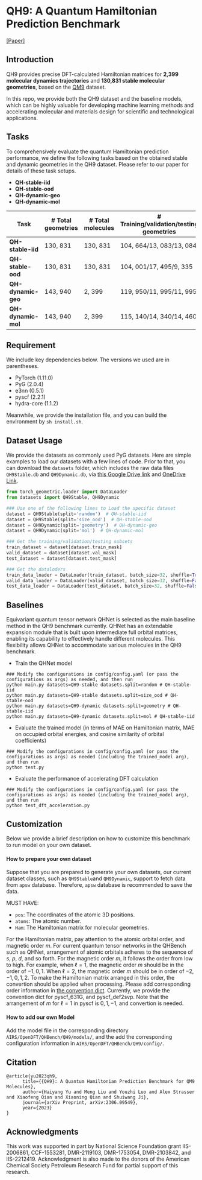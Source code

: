 # QH9: A Quantum Hamiltonian Prediction Benchmark

[[Paper]](https://arxiv.org/abs/2306.09549)

## Introduction

QH9 provides precise DFT-calculated Hamiltonian matrices for **2,399 molecular dynamics trajectories** and **130,831  stable molecular geometries**, based on the [QM9](http://quantum-machine.org/datasets/) dataset.

In this repo, we provide both the QH9 dataset and the baseline models, which can be highly valuable for developing machine learning methods and accelerating molecular and materials design for scientific and technological applications.


## Tasks

To comprehensively evaluate the quantum Hamiltonian prediction performance, we define the following tasks based on the obtained stable and dynamic geometries in the QH9 dataset. Please refer to our paper for details of these task setups.

* **QH-stable-iid** 
* **QH-stable-ood** 
* **QH-dynamic-geo** 
* **QH-dynamic-mol** 

| Task | # Total geometries | # Total molecules | # Training/validation/testing geometries|
| -------- | -------- | -------- | -------- |
|**QH-stable-iid** | 130, 831 | 130, 831 | 104, 664/13, 083/13, 084|
|**QH-stable-ood** | 130, 831 | 130, 831 | 104, 001/17, 495/9, 335|
|**QH-dynamic-geo** | 143, 940 | 2, 399 | 119, 950/11, 995/11, 995|
|**QH-dynamic-mol** | 143, 940 | 2, 399 | 115, 140/14, 340/14, 460|

## Requirement

We include key dependencies below. The versions we used are in parentheses. 
* PyTorch (1.11.0)
* PyG (2.0.4)
* e3nn (0.5.1)
* pyscf (2.2.1)
* hydra-core (1.1.2)

Meanwhile, we provide the installation file, and you can build the environment by `sh install.sh`.


## Dataset Usage
We provide the datasets as commonly used PyG datasets. Here are simple examples to load our datasets with a few lines of code. Prior to that, you can download the `datasets` folder, which includes the raw data files `QH9Stable.db` and `QH9Dynamic.db`, via [this Google Drive link](https://drive.google.com/drive/folders/13pPgBh3XvN2FCpowfnA8TT4VJ0OTceNM?usp=sharing) and [OneDrive Link](https://tamucs-my.sharepoint.com/:f:/g/personal/haiyang_tamu_edu/Ev4XIVcumhVFtaI8lUkIHXABHkKnKgWSJ5LYZOo67UKO0g?e=tsXkT1).

```python
from torch_geometric.loader import DataLoader
from datasets import QH9Stable, QH9Dynamic

### Use one of the following lines to Load the specific dataset
dataset = QH9Stable(split='random')  # QH-stable-iid
dataset = QH9Stable(split='size_ood')  # QH-stable-ood
dataset = QH9Dynamic(split='geometry')  # QH-dynamic-geo
dataset = QH9Dynamic(split='mol')  # QH-dynamic-mol

### Get the training/validation/testing subsets
train_dataset = dataset[dataset.train_mask]
valid_dataset = dataset[dataset.val_mask]
test_dataset = dataset[dataset.test_mask]

### Get the dataloders
train_data_loader = DataLoader(train_dataset, batch_size=32, shuffle=True)
valid_data_loader = DataLoader(valid_dataset, batch_size=32, shuffle=False)
test_data_loader = DataLoader(test_dataset, batch_size=32, shuffle=False)
```

## Baselines
Equivariant quantum tensor network QHNet is selected as the main baseline method in the QH9 benchmark currently. QHNet has an extendable expansion module that is built upon intermediate full orbital matrices, enabling its capability to effectively handle different molecules. This flexibility allows QHNet to accommodate various molecules in the QH9 benchmark.

* Train the QHNet model
```shell script
### Modify the configurations in config/config.yaml (or pass the configurations as args) as needed, and then run
python main.py datasets=QH9-stable datasets.split=random # QH-stable-iid
python main.py datasets=QH9-stable datasets.split=size_ood # QH-stable-ood
python main.py datasets=QH9-dynamic datasets.split=geometry # QH-stable-iid
python main.py datasets=QH9-dynamic datasets.split=mol # QH-stable-iid
```

* Evaluate the trained model (in terms of MAE on Hamiltonian matrix, MAE on occupied orbital energies, and  cosine similarity of orbital coefficients)
```shell script
### Modify the configurations in config/config.yaml (or pass the configurations as args) as needed (including the trained_model arg), and then run
python test.py
```

* Evaluate the performance of accelerating DFT calculation
```shell script
### Modify the configurations in config/config.yaml (or pass the configurations as args) as needed (including the trained_model arg), and then run
python test_dft_acceleration.py
```

## Customization
Below we provide a brief description on how to customize this benchmark to run model on your own dataset.

#### How to prepare your own dataset
Suppose that you are prepared to generate your own datasets, our current dataset classes, such as `QH9Stable`and `QH9Dynamic`, support to fetch data from `apsw` database.
Therefore, `apsw` database is recommended to save the data.

MUST HAVE:
* `pos`: The coordinates of the atomic 3D positions.
* `atoms`: The atomic number.
* `Ham`: The Hamiltonian matrix for molecular geometries.

For the Hamiltonian matrix, pay attention to the atomic orbital order, and magnetic order $m$.
For current quantum tensor networks in the QHBench such as QHNet, arrangement of atomic orbitals adheres to the sequence of $s$, $p$, $d$, and so forth.
For the magnetic order $m$, it follows the order from low to high. 
For example, when $\ell = 1$, the magnetic order $m$ should be in the order of $-1, 0, 1$.
When $\ell = 2$, the magnetic order $m$ should be in order of $-2, -1, 0, 1, 2$.
To make the Hamiltonian matrix arranged in this order, the convertion should be applied when processing. 
Please add corresponding order information in [the convention dict](https://github.com/divelab/AIRS/blob/46802e963505caef90e57f213314db9800004e01/OpenDFT/QHBench/QH9/datasets.py#L21).
Currently, we provide the convention dict for pyscf_631G, and pyscf_def2svp. Note that the arrangement of $m$ for $\ell=1$ in pyscf is $0, 1, -1$, and convertion is needed.

#### How to add our own Model
Add the model file in the corresponding directory `AIRS/OpenDFT/QHBench/QH9/models/`, and the add the corresponding configuration information in `AIRS/OpenDFT/QHBench/QH9/config/`. 

## Citation
```
@article{yu2023qh9,
      title={{QH9}: A Quantum Hamiltonian Prediction Benchmark for QM9 Molecules}, 
      author={Haiyang Yu and Meng Liu and Youzhi Luo and Alex Strasser and Xiaofeng Qian and Xiaoning Qian and Shuiwang Ji},
      journal={arXiv Preprint, arXiv:2306.09549},
      year={2023}
}
```

## Acknowledgments
This work was supported in part by National Science Foundation grant IIS-2006861, CCF-1553281, DMR-2119103, DMR-1753054, DMR-2103842, and IIS-2212419. Acknowledgment is also made to the donors of the American Chemical Society Petroleum Research Fund for partial support of this research.
